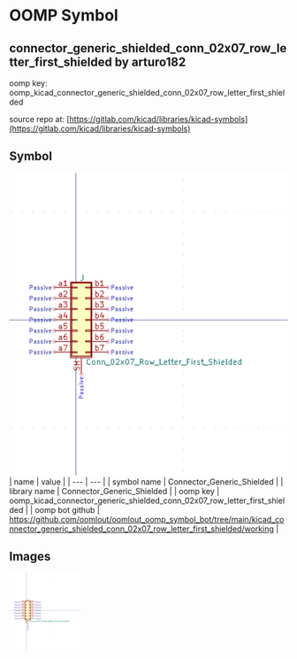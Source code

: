 # OOMP Symbol  
## connector_generic_shielded_conn_02x07_row_letter_first_shielded  by arturo182  
  
oomp key: oomp_kicad_connector_generic_shielded_conn_02x07_row_letter_first_shielded  
  
source repo at: [https://gitlab.com/kicad/libraries/kicad-symbols](https://gitlab.com/kicad/libraries/kicad-symbols)  
## Symbol  
  
[![working.png](working_600.png)](working.png)  
| name | value | 
| --- | --- | 
| symbol name | Connector_Generic_Shielded | 
| library name | Connector_Generic_Shielded | 
| oomp key | oomp_kicad_connector_generic_shielded_conn_02x07_row_letter_first_shielded | 
| oomp bot github | https://github.com/oomlout/oomlout_oomp_symbol_bot/tree/main/kicad_connector_generic_shielded_conn_02x07_row_letter_first_shielded/working | 
## Images  
  
[![working.png](working_140.png)](working.png)  
